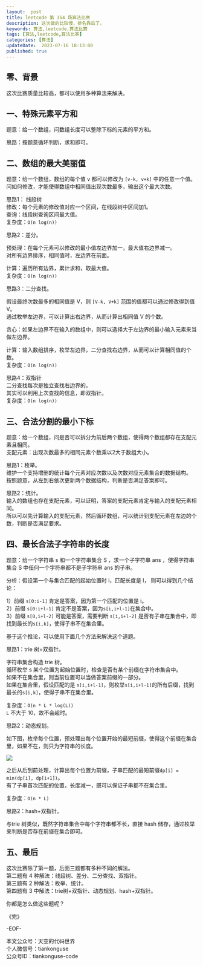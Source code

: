 ```yaml
---   
layout:  post  
title: leetcode 第 354 场算法比赛  
description: 这次做的比较慢，排名靠后了。          
keywords: 算法,leetcode,算法比赛  
tags: [算法,leetcode,算法比赛]    
categories: [算法]  
updateDate:  2023-07-16 18:13:00  
published: true  
---  
```



## 零、背景  


这次比赛质量比较高，都可以使用多种算法来解决。  


## 一、特殊元素平方和  


题意：给一个数组，问数组长度可以整除下标的元素的平方和。  


思路：按题意循环判断，求和即可。  


## 二、数组的最大美丽值  


题意：给一个数组，数组的每个值 v 都可以修改为 `[v-k, v+k]` 中的任意一个值。  
问如何修改，才能使得数组中相同值出现次数最多，输出这个最大次数。  


思路1： 线段树  
修改：每个元素的修改值对应一个区间，在线段树中区间加1。  
查询：线段树查询区间最大值。  
复杂度：`O(n log(n))`  


思路2：差分。 


预处理：在每个元素可以修改的最小值左边界加一，最大值右边界减一。  
对所有边界排序，相同值时，左边界在前面。  


计算：遍历所有边界，累计求和，取最大值。  
复杂度：`O(n log(n))`  


思路3：二分查找。  


假设最终次数最多的相同值是 V，则 `[V-k, V+k]` 范围的值都可以通过修改得到值 V。  
通过枚举左边界，可以计算出右边界，从而计算出相同值 V 的个数。  


贪心：如果左边界不在输入的数组中，则可以选择大于左边界的最小输入元素来当做左边界。   


计算：输入数组排序，枚举左边界，二分查找右边界，从而可以计算相同值的个数。  
复杂度：`O(n log(n))`


思路4：双指针  
二分查找每次是独立查找右边界的。  
其实可以利用上次查找的信息，即双指针。  
复杂度：`O(n log(n))`  


## 三、合法分割的最小下标  


题意：给一个数组，问是否可以拆分为前后两个数组，使得两个数组都存在支配元素且相同。  
支配元素：出现次数最多的相同元素个数乘以2大于数组大小。  


思路1：枚举。  
维护一个支持增删的统计每个元素对应次数以及次数对应元素集合的数据结构。  
按照题意，从左到右依次更新两个数据结构，判断是否满足答案即可。  



思路2：统计。  
输入的数组也存在支配元素，可以证明，答案的支配元素肯定与输入的支配元素相同。  
所以可以先计算输入的支配元素，然后循环数组，可以统计到支配元素在左边的个数，判断是否满足要求。  



## 四、最长合法子字符串的长度  


题意：给一个字符串 s 和一个字符串集合 S ，求一个子字符串 ans ，使得字符串集合 S 中任何一个字符串都不是子字符串 ans 的子串。  


分析：假设第一个与集合匹配的起始位置时 i，匹配长度是 l， 则可以得到几个结论：  


1）前缀 `s[0:i-1]` 肯定是答案，因为第一个匹配的位置是 i。  
2）前缀 `s[0:i+l-1]` 肯定不是答案，因为`s[i,i+l-1]`在集合中。  
3）前缀 `s[0,i+l-2]` 可能是答案，需要判断 `s[i,i+l-2]` 是否有子串在集合中，即找到最长的`s[i,k]`，使得子串不在集合里。  


基于这个推论，可以使用下面几个方法来解决这个道题。  


思路1：trie 树+双指针。  


字符串集合构造 trie 树。  
循环枚举 s 某个位置为起始位置时，检查是否有某个前缀在字符串集合中。  
如果不在集合里，则当前位置可以当做答案前缀的一部分。  
如果在集合里，假设匹配的是 `s[i,i+l-1]`，则枚举`s[i,i+l-1]`的所有后缀，找到最长的`s[i,k]`，使得子串不在集合里。  


复杂度：`O(n * L * log(L))`  
`L` 不大于 10，故不会超时。  


思路2：动态规划。  


如下图，枚举每个位置，预处理出每个位置开始的最短前缀，使得这个前缀在集合里，如果不在，则只为字符串的长度。  


![](https://res2023.tiankonguse.com/images/2023/07/16/001.png)  


之后从后到前处理，计算出每个位置为前缀，子串匹配的最短前缀`dp[i] = min(dp[i], dp[i+1])`。  
有了子串首次匹配的位置，长度减一，既可以保证子串都不在集合里。  


复杂度：`O(n * L)`  



思路2：hash+双指针。  


与trie 树类似，既然字符串集合中每个字符串都不长，直接 hash 储存，通过枚举来判断是否存在前缀在集合即可。  


## 五、最后  



这次比赛除了第一题，后面三题都有多种不同的解法。  
第二题有 4 种解法：线段树、差分、二分查找、双指针。  
第三题有 2 种解法：枚举、统计。  
第四题有 3 中解法：trie树+双指针、动态规划、hash+双指针。  


你都是怎么做这些题呢？  


《完》  


-EOF-  



本文公众号：天空的代码世界  
个人微信号：tiankonguse  
公众号ID：tiankonguse-code  
  

